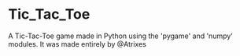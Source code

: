 # Tic_Tac_Toe
A Tic-Tac-Toe game made in Python using the 'pygame' and 'numpy' modules. It was made entirely by @Atrixes
